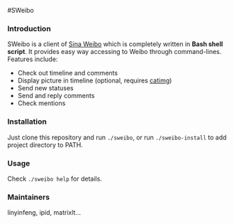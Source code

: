 #SWeibo

### Introduction

SWeibo is a client of [Sina Weibo](https://weibo.com) which is completely written in **Bash shell script**. It provides easy way accessing to Weibo through command-lines.
Features include:

 * Check out timeline and comments
 * Display picture in timeline (optional, requires [catimg](https://github.com/posva/catimg))
 * Send new statuses
 * Send and reply comments
 * Check mentions

### Installation

Just clone this repository and run `./sweibo`, or run `./sweibo-install` to add project directory to PATH.

### Usage

Check `./sweibo help` for details.


### Maintainers

linyinfeng, ipid, matrixlt...
